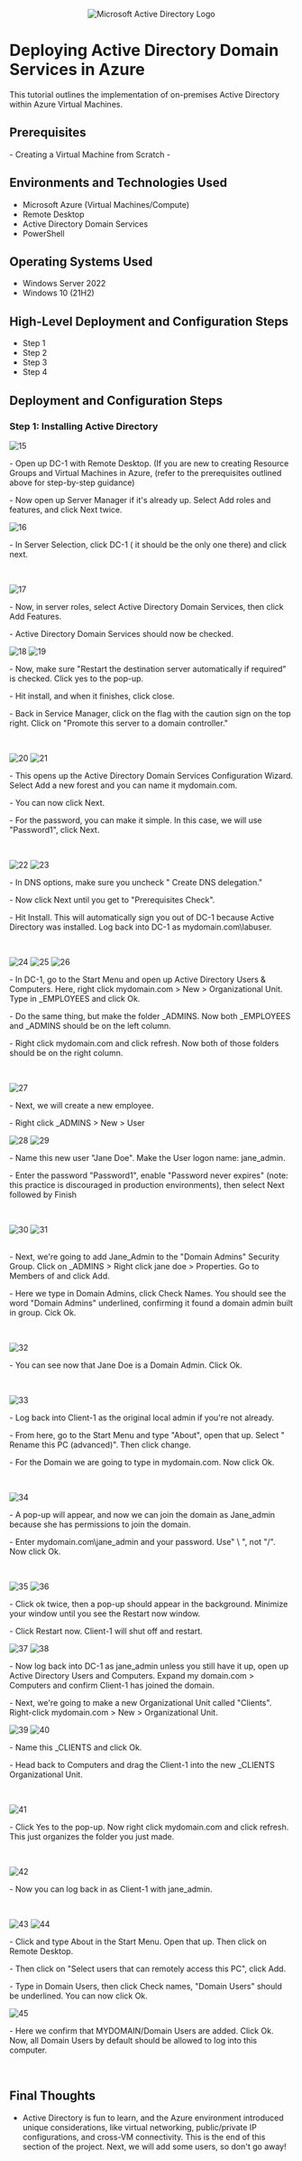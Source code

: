 <p align="center">
<img src="https://i.imgur.com/pU5A58S.png" alt="Microsoft Active Directory Logo"/>
</p>

<h1>Deploying Active Directory Domain Services in Azure</h1>
This tutorial outlines the implementation of on-premises Active Directory within Azure Virtual Machines.<br />


<h2>Prerequisites</h2>
- Creating a Virtual Machine from Scratch
- 

<h2>Environments and Technologies Used</h2>

- Microsoft Azure (Virtual Machines/Compute)
- Remote Desktop
- Active Directory Domain Services
- PowerShell

<h2>Operating Systems Used </h2>

- Windows Server 2022
- Windows 10 (21H2)

<h2>High-Level Deployment and Configuration Steps</h2>

- Step 1
- Step 2
- Step 3
- Step 4

<h2>Deployment and Configuration Steps</h2>

<h3>Step 1: Installing Active Directory</h3>
<p>

![15](https://github.com/user-attachments/assets/4f65670e-d5c1-4cbf-95b1-65592d74a5b3)

</p>
<p>
- Open up DC-1 with Remote Desktop. (If you are new to creating Resource Groups and Virtual Machines in Azure, (refer to the prerequisites outlined above for step-by-step guidance)
</p>
- Now open up Server Manager if it's already up. Select Add roles and features, and click Next twice.
<br />

<p>

![16](https://github.com/user-attachments/assets/e4854e97-ddfe-4389-b4d9-cd3f9986be5c)

</p>
<p>
- In Server Selection, click DC-1 ( it should be the only one there) and click next.
</p>
<br />

<p>

![17](https://github.com/user-attachments/assets/56635727-d6f1-41e6-994a-fd11d006bece)

</p>
<p>
- Now, in server roles, select Active Directory Domain Services, then click Add Features.
</p>
- Active Directory Domain Services should now be checked.
<br />

<p>

![18](https://github.com/user-attachments/assets/23f31c2d-c3de-4f45-87a2-95a796a5ad69)
![19](https://github.com/user-attachments/assets/b124b351-1d1a-4bc4-a568-bfd0290a3692)

</p>
<p>
- Now, make sure "Restart the destination server automatically if required" is checked. Click yes to the pop-up. 
</p>
- Hit install, and when it finishes, click close.
</p>
- Back in Service Manager, click on the flag with the caution sign on the top right. Click on "Promote this server to a domain controller."
</p>
<br />

<p>

![20](https://github.com/user-attachments/assets/28814397-fc8e-4d7b-93f9-ae633255e505)
![21](https://github.com/user-attachments/assets/a4473f2b-66e9-4272-b312-cafc69336a8e)

</p>
<p>
- This opens up the Active Directory Domain Services Configuration Wizard. Select Add a new forest and you can name it mydomain.com.
</p>
- You can now click Next.
</p>
- For the password, you can make it simple. In this case, we will use "Password1", click Next.
</p>
<br />

<p>

![22](https://github.com/user-attachments/assets/04b16d81-cc57-4a62-85f2-588e21cc46e0)
![23](https://github.com/user-attachments/assets/12f31452-cfea-46b9-9d30-5712a6752f22)

</p>
<p>
- In DNS options, make sure you uncheck " Create DNS delegation."
</p>
- Now click Next until you get to "Prerequisites Check".
</p>
- Hit Install. This will automatically sign you out of DC-1 because Active Directory was installed. Log back into DC-1 as mydomain.com\labuser.
</p>
<br />

<p>

![24](https://github.com/user-attachments/assets/1045cbab-0ddd-413e-b1f6-18d445f22b43)
![25](https://github.com/user-attachments/assets/c8a35362-0f05-4d1d-a570-46041827fde5)
![26](https://github.com/user-attachments/assets/24146708-02bd-49cd-b699-6665aafe85fb)

</p>
<p>
- In DC-1, go to the Start Menu and open up Active Directory Users & Computers. Here, right click mydomain.com > New > Organizational Unit. Type in _EMPLOYEES and click Ok.
</p>
- Do the same thing, but make the folder _ADMINS. Now both _EMPLOYEES and _ADMINS should be on the left column. 
</p>
- Right click mydomain.com and click refresh. Now both of those folders should be on the right column.
</p>
<br />

<p>

![27](https://github.com/user-attachments/assets/b476a3ea-9034-458e-83eb-f6fb2ca855ed)

</p>
<p>
- Next, we will create a new employee.
</p>
- Right click _ADMINS > New > User
<br />

<p>

![28](https://github.com/user-attachments/assets/58aa17ca-293c-439f-ba17-eb5cce011a7e)
![29](https://github.com/user-attachments/assets/28431e1e-cd47-43be-84ab-4ab50594a130)

</p>
<p>
- Name this new user "Jane Doe". Make the User logon name: jane_admin.
</p>
- Enter the password "Password1", enable "Password never expires" (note: this practice is discouraged in production environments), then select Next followed by Finish 
</p>
<br />

<p>

![30](https://github.com/user-attachments/assets/41bf242a-556e-44e5-b48f-e3e84156d070)
![31](https://github.com/user-attachments/assets/18c89d26-ccd3-4fa6-8b01-7d2d1abaa842)

</p>
<p>

</p>
<br />
- Next, we're going to add Jane_Admin to the "Domain Admins" Security Group. Click on _ADMINS > Right click jane doe > Properties. Go to Members of and click Add.
</p>
- Here we type in Domain Admins, click Check Names. You should see the word "Domain Admins" underlined, confirming it found a domain admin built in group. Cick Ok.
</p>
<br />
<p>

![32](https://github.com/user-attachments/assets/1d10f6b3-5d99-4478-9ae2-108cd0ac6983)

</p>
<p>
- You can see now that Jane Doe is a Domain Admin. Click Ok.
</p>
<br />

<p>

![33](https://github.com/user-attachments/assets/eebc053c-1b95-43be-ae70-e409cca18879)

</p>
<p>
- Log back into Client-1 as the original local admin if you're not already.
</p>
- From here, go to the Start Menu and type "About", open that up. Select " Rename this PC (advanced)". Then click change.
</p>
- For the Domain we are going to type in mydomain.com. Now click Ok.
</p>
<br />

<p>

![34](https://github.com/user-attachments/assets/5f00d041-feed-4a55-90d6-9a2c98ab7481)

</p>
<p>
- A pop-up will appear, and now we can join the domain as Jane_admin because she has permissions to join the domain.
</p>
- Enter mydomain.com\jane_admin and your password. Use" \ ", not "/". Now click Ok.
</p>
<br />

<p>

![35](https://github.com/user-attachments/assets/3e4eaa28-b165-495c-9c99-23e6ccb1d409)
![36](https://github.com/user-attachments/assets/1030e112-4dda-4185-94d4-df9278896c57)

</p>
<p>
- Click ok twice, then a pop-up should appear in the background. Minimize your window  until you see the Restart now window. 
</p>
- Click Restart now. Client-1 will shut off and restart.
<br />

<p>

![37](https://github.com/user-attachments/assets/89687b28-7739-4bc2-b960-0e67f6b83a66)
![38](https://github.com/user-attachments/assets/70712042-35b6-4bf9-a28a-38d2698141b3)

</p>
<p>
- Now log back into DC-1 as jane_admin unless you still have it up, open up Active Directory Users and Computers. Expand my domain.com > Computers and confirm Client-1 has joined the domain.
</p>
- Next, we're going to make a new Organizational Unit called "Clients". Right-click mydomain.com > New > Organizational Unit.
<br />

<p>

![39](https://github.com/user-attachments/assets/9367ce45-6fd1-4e47-b2b1-cd269a97036f)
![40](https://github.com/user-attachments/assets/8e93de99-90d8-4157-9a6a-c60be74ecfa4)

</p>
<p>
- Name this _CLIENTS and click Ok.
</p>
- Head back to Computers and drag the Client-1 into the new _CLIENTS Organizational Unit.
</p>
<br />

<p>

![41](https://github.com/user-attachments/assets/554031e1-bf63-41c3-97ed-2d6c59d0644d)

</p>
<p>
- Click Yes to the pop-up. Now right click mydomain.com and click refresh. This just organizes the folder you just made.
</p>
<br />

<p>

![42](https://github.com/user-attachments/assets/f9498c99-8c4d-49b8-a197-55502e053512)

</p>
<p>
- Now you can log back in as Client-1 with jane_admin.
</p>
<br />

<p>

![43](https://github.com/user-attachments/assets/d8ed1dae-1de4-419e-8638-fe7428a4a4e9)
![44](https://github.com/user-attachments/assets/35c97cb1-7ada-4b08-9cde-dcb220df1ea3)

</p>
<p>
- Click and type About in the Start Menu. Open that up. Then click on Remote Desktop.
</p>
- Then click on "Select users that can remotely access this PC", click Add.
</p>
- Type in Domain Users, then click Check names, "Domain Users" should be underlined. You can now click Ok.
<br />

<p>

![45](https://github.com/user-attachments/assets/a7313fbb-62ac-4a71-912b-d077f8b059a6)

</p>
<p>
- Here we confirm that MYDOMAIN/Domain Users are added. Click Ok. Now, all Domain Users by default should be allowed to log into this computer.
</p>
<br />

<h2>Final Thoughts</h2>

- Active Directory is fun to learn, and the Azure environment introduced unique considerations, like virtual networking, public/private IP configurations, and cross-VM connectivity. This is the end of this section of the project. Next, we will add some users, so don't go away!
